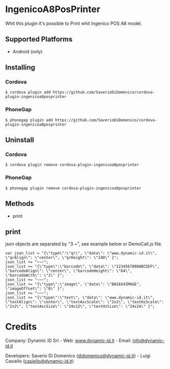 # IngenicoA8PosPrinter
Whit this plugin it's possible to Print whit Ingenico POS A8 model.


## Supported Platforms
* Android (only)

## Installing

### Cordova

    $ cordova plugin add https://github.com/SaverioDiDomenico/cordova-plugin-ingenicoa8posprinter

### PhoneGap

    $ phonegap plugin add https://github.com/SaverioDiDomenico/cordova-plugin-ingenicoa8posprinter

## Uninstall

### Cordova

    $ cordova plugin remove cordova-plugin-ingenicoa8posprinter

### PhoneGap

    $ phonegap plugin remove cordova-plugin-ingenicoa8posprinter
    


## Methods
- print

## print

json objects are separated by "3 ~", see example below or DemoCall.js file.

    var json_list = "{\"type\":\"qr\", \"data\": \"www.dynamic-id.it\", \"qrAlign\": \"center\", \"qrHeight\": \"240\" }";
    json_list += "~~~";
    json_list += "{\"type\":\"barcode\", \"data\": \"1234567890ABCDEF\", \"barcodeAlign\": \"center\", \"barcodeHeight\": \"64\", \"barcodeWith\": \"2\" }";
    json_list += "~~~";
    json_list += "{\"type\":\"image\", \"data\": \"BASE64IMAGE", \"imageOffset\": \"0\" }";
    json_list += "~~~";
    json_list += "{\"type\":\"text\", \"data\": \"www.dynamic-id.it\", \"textAlign\": \"center\", \"textAscScale\": \"2x2\", \"textHzScale\": \"2x2\", \"textAscSize\": \"24x12\", \"textHzSize\": \"24x24\" }";




# Credits

Company: 
Dynamic ID Srl - Web: www.dynamic-id.it - Email: info@dynamic-id.it

Developers: 
Saverio Di Domenico (didomenico@dynamic-id.it) - Luigi Casiello (casiello@dynamic-id.it)
